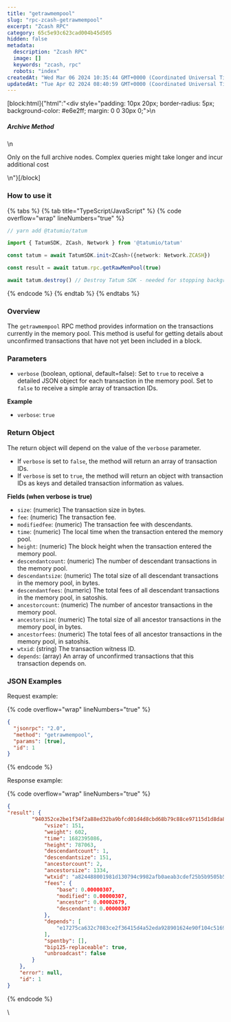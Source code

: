 ```yaml
---
title: "getrawmempool"
slug: "rpc-zcash-getrawmempool"
excerpt: "Zcash RPC"
category: 65c5e93c623cad004b45d505
hidden: false
metadata: 
  description: "Zcash RPC"
  image: []
  keywords: "zcash, rpc"
  robots: "index"
createdAt: "Wed Mar 06 2024 10:35:44 GMT+0000 (Coordinated Universal Time)"
updatedAt: "Tue Apr 02 2024 08:40:59 GMT+0000 (Coordinated Universal Time)"
---
```

[block:html]{"html":"<div style=\"padding: 10px 20px; border-radius: 5px; background-color: #e6e2ff; margin: 0 0 30px 0;\">\n  <h5>Archive Method</h5>\n  <p>Only on the full archive nodes. Complex queries might take longer and incur additional cost</p>\n</div>"}[/block]

### How to use it

{% tabs %}
{% tab title="TypeScript/JavaScript" %}
{% code overflow="wrap" lineNumbers="true" %}
```typescript
// yarn add @tatumio/tatum

import { TatumSDK, ZCash, Network } from '@tatumio/tatum'

const tatum = await TatumSDK.init<ZCash>({network: Network.ZCASH})

const result = await tatum.rpc.getRawMemPool(true)

await tatum.destroy() // Destroy Tatum SDK - needed for stopping background jobs
```
{% endcode %}
{% endtab %}
{% endtabs %}

### Overview

The `getrawmempool` RPC method provides information on the transactions currently in the memory pool. This method is useful for getting details about unconfirmed transactions that have not yet been included in a block.

### Parameters

* `verbose` (boolean, optional, default=false): Set to `true` to receive a detailed JSON object for each transaction in the memory pool. Set to `false` to receive a simple array of transaction IDs.

**Example**

* `verbose`: `true`

### Return Object

The return object will depend on the value of the `verbose` parameter.

* If `verbose` is set to `false`, the method will return an array of transaction IDs.
* If `verbose` is set to `true`, the method will return an object with transaction IDs as keys and detailed transaction information as values.

**Fields (when verbose is true)**

* `size`: (numeric) The transaction size in bytes.
* `fee`: (numeric) The transaction fee.
* `modifiedfee`: (numeric) The transaction fee with descendants.
* `time`: (numeric) The local time when the transaction entered the memory pool.
* `height`: (numeric) The block height when the transaction entered the memory pool.
* `descendantcount`: (numeric) The number of descendant transactions in the memory pool.
* `descendantsize`: (numeric) The total size of all descendant transactions in the memory pool, in bytes.
* `descendantfees`: (numeric) The total fees of all descendant transactions in the memory pool, in satoshis.
* `ancestorcount`: (numeric) The number of ancestor transactions in the memory pool.
* `ancestorsize`: (numeric) The total size of all ancestor transactions in the memory pool, in bytes.
* `ancestorfees`: (numeric) The total fees of all ancestor transactions in the memory pool, in satoshis.
* `wtxid`: (string) The transaction witness ID.
* `depends`: (array) An array of unconfirmed transactions that this transaction depends on.

### JSON Examples

Request example:

{% code overflow="wrap" lineNumbers="true" %}
```json
{
  "jsonrpc": "2.0",
  "method": "getrawmempool",
  "params": [true],
  "id": 1
}
```
{% endcode %}

Response example:

{% code overflow="wrap" lineNumbers="true" %}
```json
{
"result": {
        "940352ce2be1f34f2a88ed32ba9bfcd01d4d8cbd68b79c88ce97115d1d8da8ce": {
            "vsize": 151,
            "weight": 602,
            "time": 1682395086,
            "height": 787063,
            "descendantcount": 1,
            "descendantsize": 151,
            "ancestorcount": 2,
            "ancestorsize": 1334,
            "wtxid": "a824488001981d130794c9982afb0aeab3cdef25b5b9505b50ded0724308e976",
            "fees": {
                "base": 0.00000307,
                "modified": 0.00000307,
                "ancestor": 0.00002679,
                "descendant": 0.00000307
            },
            "depends": [
                "e17275ca632c7083ce2f36415d4a52eda928901624e90f104c51696bc3338379"
            ],
            "spentby": [],
            "bip125-replaceable": true,
            "unbroadcast": false
        }
    },
    "error": null,
    "id": 1
}
```
{% endcode %}

\
